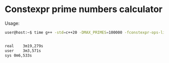 # Constexpr prime numbers calculator
Usage:  
```bash
user@host:~$ time g++ -std=c++20 -DMAX_PRIMES=100000 -fconstexpr-ops-limit=100000000000 primes.cpp


real	3m19,279s
user	3m3,571s
sys	0m6,533s
```
